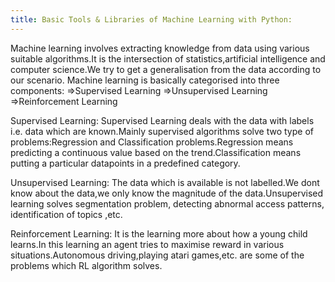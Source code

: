 ```yaml
---
title: Basic Tools & Libraries of Machine Learning with Python:
---
```

Machine learning involves extracting knowledge from data using various suitable algorithms.It is the intersection of statistics,artificial intelligence and computer science.We try to get a generalisation from the data according to our scenario.
Machine learning is basically categorised into three components:
=>Supervised Learning 
=>Unsupervised Learning
=>Reinforcement Learning

Supervised Learning:
Supervised Learning deals with the data with labels i.e. data which are known.Mainly supervised algorithms solve two type of problems:Regression and Classification problems.Regression means predicting a continuous value based on the trend.Classification means putting a particular datapoints in a predefined category.

Unsupervised Learning:
The data which is available is not labelled.We dont know about the data,we only know the magnitude of the data.Unsupervised learning solves segmentation problem, detecting abnormal access patterns, identification of topics ,etc.

Reinforcement Learning:
It is the learning more about how a young child learns.In this learning an agent tries to maximise reward in various situations.Autonomous driving,playing atari games,etc. are some of the problems which RL algorithm solves.